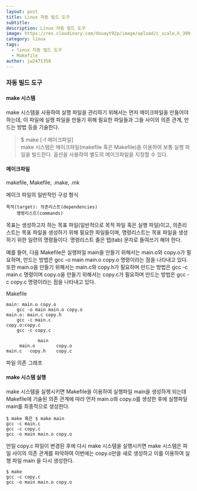 ```yaml
---
layout: post
title: Linux 자동 빌드 도구
subtitle: 
description: Linux 자동 빌드 도구
image: https://res.cloudinary.com/douayt92p/image/upload/c_scale,h_399,q_auto,w_700/v1593004373/pixabay/garden-5315602_1920_oguecj.jpg
category: linux
tags:
  - linux 자동 빌드 도구
  - Makefile
author: jw2471358
---
```


### 자동 빌드 도구

#### make 시스템
make 시스템을 사용하여 실행 파일을 관리하기 위해서는 먼저 메이크파일을 만들어야 하는데, 
이 파일에 실행 파일을 만들기 위해 필요한 파일들과 그들 사이의 의존 관계, 만드는 방법 등을 기술한다. 

>$ make [-f 메이크파일]  
make 시스템은 메이크파일(makefile 혹은 Makefile)을 이용하여 보통 실행 파일을 빌드한다. 
옵션을 사용하여 별도의 메이크파일을 지정할 수 있다.

#### 메이크파일
makefile, Makefile, .make, .mk 

메이크 파일의 일반적인 구성 형식

```
목적(target): 의존리스트(dependencies)  
    명령리스트(commands)
```

목표는 생성하고자 하는 목표 파일(일반적으로 목적 파일 혹은 실행 파일)이고, 
의존리스트는 목표 파일을 생성하기 위해 필요한 파일들이며, 
명령리스트는 목표 파일을 생성하기 위한 일련의 명령들이다.
명령리스트 줄은 탭(tab) 문자로 들여쓰기 해야 한다.

예를 들어, 다음 Makefile은 실행파일 main을 만들기 위해서는 main.o와 copy.o가 필요하며, 
만드는 방법은 gcc -o main main.o copy.o 명령이라는 점을 나타내고 있다. 
또한 main.o을 만들기 위해서는 main.c와 copy.h가 필요하며 만드는 방법은 
gcc -c main.c 명령이며 copy.o을 만들기 위해서는 copy.c가 필요하며 
만드는 방법은 gcc -c copy.c 명령이라는 점을 나타내고 있다.

Makefile
```
main: main.o copy.o 
    gcc -o main main.o copy.o 
main.o: main.c copy.h 
    gcc -c main.c 
copy.o:copy.c 
    gcc -c copy.c 
```

```
            main 
     main.o        copy.o  
main.c   copy.h    copy.c  
```
파일 의존 그래프

#### make 시스템 실행

make 시스템을 실행시키면 Makefile을 이용하여 실행파일 main을 생성하게 되는데 
Makefile에 기술된 의존 관계에 따라 먼저 main.o와 copy.o를 생성한 후에 실행파일 main를 최종적으로 생성한다.

```
$ make 혹은 $ make main 
gcc -c main.c 
gcc -c copy.c 
gcc -o main main.o copy.o 
```

만일 copy.c 파일이 변경된 후에 다시 make 시스템을 실행시키면 make 시스템은 파일 사이의 
의존 관계를 파악하여 이번에는 copy.o만을 새로 생성하고 이를 이용하여 실행 파일 main 을 다시 생성한다. 

```
$ make 
gcc -c copy.c 
gcc -o main main.o copy.o 
```